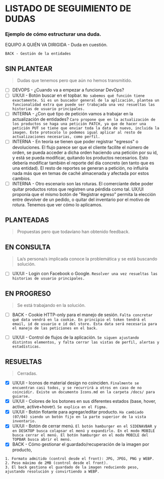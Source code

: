 # LISTADO DE SEGUIMIENTO DE DUDAS

### Ejemplo de cómo estructurar una duda.
EQUIPO A QUIÉN VA DIRIGIDA - Duda en cuestión.

`BACK - Gestión de la entidades`

## SIN PLANTEAR
> Dudas que tenemos pero que aún no hemos transmitido.

- [ ] DEVOPS - ¿Cuando va a empezar a funcionar DevOps?
- [ ] UX/UI - Botón buscar en el topbar. `No sabemos qué función tiene exactamente. Si es un buscador general de la aplicación, plantea un funcionalidad extra que puede ser trabajada una vez resueltas las historias de usuario principales.`
- [ ] INTERNA - ¿Con qué tipo de petición vamos a trabajar en la actualización de entidades? `Caro propone que en la actualización de los productos se haga una petición PATCH, ya que de hacer una petición PUT se tiene que enviar toda la data de nuevo, incluida la imagen. Este protocolo lo podemos igual aplicar al resto de actualizaciones necesarias, como perfil.`
- [ ] INTERNA - En teoría se tienen que poder registrar "egresos" o devoluciones. El flujo parece ser que el cliente facilite el número de orden, se pueda acceder a dicha orden haciendo una petición por su id, y está se pueda modificar, quitando los productos necesarios. Esto debería modificar también el reporte del día concreto (en tanto que es una entidad). El resto de reportes se generan a petición, no influiría nada más que en temas de caché almacenada y afectada por estos cambios.
- [ ] INTERNA - Otro escenario son las roturas. El comerciante debe poder quitar productos rotos que registren una pérdida como tal. UX/UI proponía que el mismo botón de "Registrar egreso" permita la elección entre devolver de un pedido, o quitar del inventario por el motivo de rotura. Tenemos que ver cómo lo aplicamos.

## PLANTEADAS
> Propuestas pero que todavíano han obtenido feedback.


## EN CONSULTA
> La/s persona/s implicada conoce la problemática y se está buscando solución.

- [ ] UX/UI - Login con Facebook o Google. `Resolver una vez resueltas las historias de usuario principales.`


## EN PROGRESO
> Se está trabajando en la solución.

- [ ] BACK - Cookie HTTP-only para el manejo de sesión. `Falta concretar qué data vendrá en la cookie. En principio el token tendrá el email, id de usuario e id del store. Esta data será necesaria para el manejo de las peticiones en el back.`
- [ ] UX/UI - Control de flujos de la aplicación. `Se siguen ajustando distintos elementos, y falta cerrar las vistas de perfil, alertas y estadísticas.`


## RESUELTAS
> Cerradas.

- [x] UX/UI - Iconos de material design no coinciden. `Finalmente se encuentran casi todos, y se recurrirá a otros en caso de no coincidir. Existe un documento Icons.md en la carpeta /docs/ para guiarse.`
- [x] UX/UI - Colores de los botones en sus diferentes estados (base, hover, active, active+hover). `Se explica en el Figma.`
- [x] UX/UI - Botón flotante para agregar/editar producto. `Ha cambiado (07/04) siendo un botón fijo en la parte superior de la vista inventario.`
- [x] UX/UI - Botón de cerrar menú. `El botón hamburger en el SIDENAVBAR y en DESKTOP busca colapsar el menú y expandirlo. En el modo MOBILE busca cerrar el menú. El botón hamburger en el modo MOBILE del TOPBAR busca abrir el menú.`
- [x] BACK - Cómo gestionar el guardado/recuperación de la imagen por producto,

```
1. Formato admitido (control desde el front): JPG, JPEG, PNG y WEBP.
2. Peso máximo de 2MB (control desde el front).
3. El back gestiona el guardado de la imagen reduciendo peso, ajustando resolución y convirtiendo a WEBP.
```